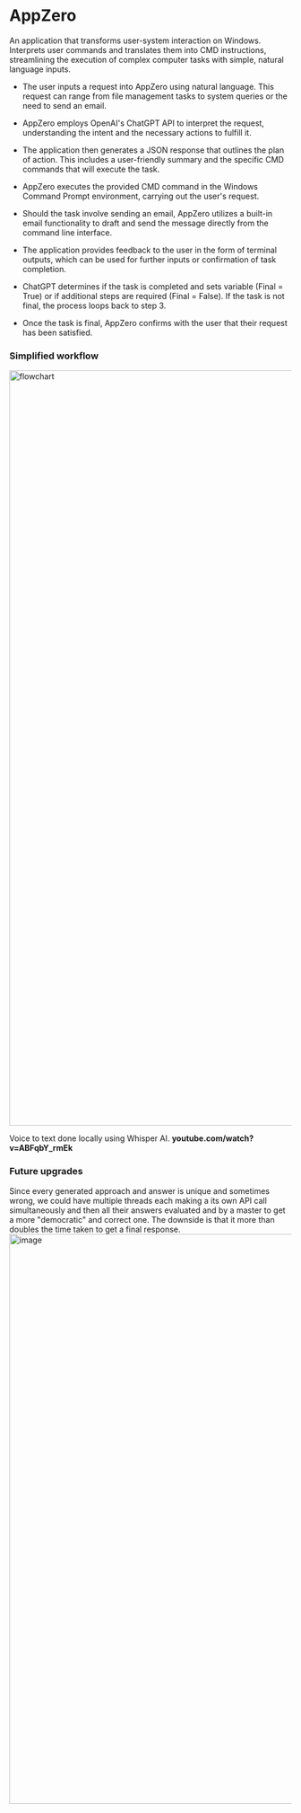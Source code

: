 # AppZero 

An application that transforms user-system interaction on Windows. Interprets user commands and translates them into CMD instructions, streamlining the execution of complex computer tasks with simple, natural language inputs.

- The user inputs a request into AppZero using natural language. This request can range from file management tasks to system queries or the need to send an email.

- AppZero employs OpenAI's ChatGPT API to interpret the request, understanding the intent and the necessary actions to fulfill it.

- The application then generates a JSON response that outlines the plan of action. This includes a user-friendly summary and the specific CMD commands that will execute the task.

- AppZero executes the provided CMD command in the Windows Command Prompt environment, carrying out the user's request.

- Should the task involve sending an email, AppZero utilizes a built-in email functionality to draft and send the message directly from the command line interface.

- The application provides feedback to the user in the form of terminal outputs, which can be used for further inputs or confirmation of task completion.

- ChatGPT determines if the task is completed and sets variable (Final = True) or if additional steps are required (Final = False). If the task is not final, the process loops back to step 3.

- Once the task is final, AppZero confirms with the user that their request has been satisfied.


### Simplified workflow 
<img width="1345" alt="flowchart" src="https://github.com/nikhil-mathews/app-zero/assets/52326197/e97ce8b7-18eb-4f87-95a5-d4c176631c8e">

Voice to text done locally using Whisper AI.
**youtube.com/watch?v=ABFqbY_rmEk**

### Future upgrades
Since every generated approach and answer is unique and sometimes wrong, we could have multiple threads each making a its own API call simultaneously and then all their answers evaluated and by a master to get a more "democratic" and correct one.
The downside is that it more than doubles the time taken to get a final response.
<img width="1015" alt="image" src="https://github.com/nikhil-mathews/app-zero/assets/52326197/c0063045-5419-4455-8650-656a8fcba283">
